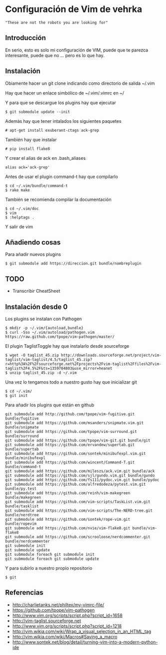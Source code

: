 # Configuración de Vim de vehrka  #

    "These are not the robots you are looking for"

## Introducción ##

En serio, esto es solo mi configuración de VIM, puede que te parezca interesante, puede que no ... pero es lo que hay.

## Instalación ##

Obiamente hacer un git clone indicando como directorio de salida ~/.vim

Hay que hacer un enlace simbólico de ~/.vim/.vimrc en ~/

Y para que se descargue los plugins hay que ejecutar

    $ git submodule update --init

Además hay que tener intalados los siguientes paquetes

    # apt-get install exuberant-ctags ack-grep

También hay que instalar

    # pip install flake8

Y crear el alias de ack en .bash_aliases

    alias ack='ack-grep'

Antes de usar el plugin command-t hay que compilarlo

    $ cd ~/.vim/bundle/command-t
    $ rake make

También se recomienda compilar la documentación

    $ cd ~/.vim/doc
    $ vim
    $ :helptags .

Y salir de vim

## Añadiendo cosas ##

Para añadir nuevos plugins

    $ git submodule add https://direccion.git bundle/nombreplugin

## TODO ##

- Transcribir CheatSheet

## Instalación desde 0 ##

Los plugins se instalan con Pathogen

    $ mkdir -p ~/.vim/{autoload,bundle}
    $ curl -Sso ~/.vim/autoload/pathogen.vim https://raw.github.com/tpope/vim-pathogen/master/

El plugin TaglistToggle hay que instalarlo desde sourceforge

    $ wget -O taglist_45.zip http://downloads.sourceforge.net/project/vim-taglist/vim-taglist/4.5/taglist_45.zip?r=http%3A%2F%2Fsourceforge.net%2Fprojects%2Fvim-taglist%2Ffiles%2Fvim-taglist%2F4.5%2F&ts=1359704803&use_mirror=heanet
    $ unzip taglist_45.zip -d ~/.vim

Una vez lo tengamos todo a nuestro gusto hay que inicializar git

    $ cd ~/.vim/
    $ git init

Para añadir los plugins que están en github

    git submodule add http://github.com/tpope/vim-fugitive.git bundle/fugitive
    git submodule add https://github.com/msanders/snipmate.vim.git bundle/snipmate
    git submodule add https://github.com/tpope/vim-surround.git bundle/surround
    git submodule add https://github.com/tpope/vim-git.git bundle/git
    git submodule add https://github.com/ervandew/supertab.git bundle/supertab
    git submodule add https://github.com/sontek/minibufexpl.vim.git bundle/minibufexpl
    git submodule add https://github.com/wincent/Command-T.git bundle/command-t
    git submodule add https://github.com/mileszs/ack.vim.git bundle/ack
    git submodule add https://github.com/sjl/gundo.vim.git bundle/gundo
    git submodule add https://github.com/fs111/pydoc.vim.git bundle/pydoc
    git submodule add https://github.com/alfredodeza/pytest.vim.git bundle/py.test
    git submodule add https://github.com/reinh/vim-makegreen bundle/makegreen
    git submodule add https://github.com/vim-scripts/TaskList.vim.git bundle/tasklist
    git submodule add https://github.com/vim-scripts/The-NERD-tree.git bundle/nerdtree
    git submodule add https://github.com/sontek/rope-vim.git bundle/ropevim
    git submodule add https://github.com/nvie/vim-flake8.git bundle/vim-flake8
    git submodule add https://github.com/scrooloose/nerdcommenter.git bundle/nerdcommenter
    git submodule init
    git submodule update
    git submodule foreach git submodule init
    git submodule foreach git submodule update

Y para subirlo a nuestro propio repositorio

    $ git 

## Referencias ##

+ http://charlietanks.net/philtex/my-vimrc-file/
+ https://github.com/tpope/vim-pathogen
+ http://www.vim.org/scripts/script.php?script_id=1658
+ http://vim-taglist.sourceforge.net
+ http://www.vim.org/scripts/script.php?script_id=1218
+ http://vim.wikia.com/wiki/Wrap_a_visual_selection_in_an_HTML_tag
+ http://vim.wikia.com/wiki/Macros#Saving_a_macro
+ http://www.sontek.net/blog/detail/turning-vim-into-a-modern-python-ide
